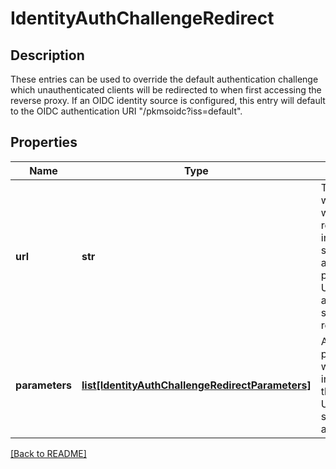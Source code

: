 # IdentityAuthChallengeRedirect

## Description

These entries can be used to override the default authentication challenge which unauthenticated clients will be redirected to when first accessing the reverse proxy.
If an OIDC identity source is configured, this entry will default to the OIDC authentication URI "/pkmsoidc?iss=default".


## Properties

Name | Type | Description | Notes
------------ | ------------- | ------------- | -------------
**url** | **str** | The URI which a client will be redirected to in order to start the authentication process. This URI can be absolute or server relative.  | [optional] 
**parameters** | [**list[IdentityAuthChallengeRedirectParameters]**](IdentityAuthChallengeRedirectParameters.md) | Additional parameters which can be included in the redirect URI as query string arguments.  | [optional] 

[[Back to README]](../README.md)



